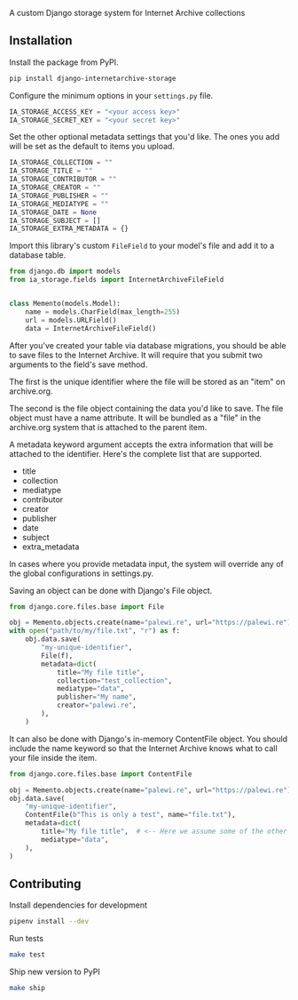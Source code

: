 A custom Django storage system for Internet Archive collections

## Installation

Install the package from PyPI.

```zsh
pip install django-internetarchive-storage
```

Configure the minimum options in your `settings.py` file.

```python
IA_STORAGE_ACCESS_KEY = "<your access key>"
IA_STORAGE_SECRET_KEY = "<your secret key>"
```

Set the other optional metadata settings that you'd like. The ones you add will be set as the default to items you upload.

```python
IA_STORAGE_COLLECTION = ""
IA_STORAGE_TITLE = ""
IA_STORAGE_CONTRIBUTOR = ""
IA_STORAGE_CREATOR = ""
IA_STORAGE_PUBLISHER = ""
IA_STORAGE_MEDIATYPE = ""
IA_STORAGE_DATE = None
IA_STORAGE_SUBJECT = []
IA_STORAGE_EXTRA_METADATA = {}
```

Import this library's custom `FileField` to your model's file and add it to a database table.

```python
from django.db import models
from ia_storage.fields import InternetArchiveFileField


class Memento(models.Model):
    name = models.CharField(max_length=255)
    url = models.URLField()
    data = InternetArchiveFileField()
```

After you've created your table via database migrations, you should be able to save files to the Internet Archive. It will
require that you submit two arguments to the field's save method.

The first is the unique identifier where the file will be stored as an "item" on archive.org.

The second is the file object containing the data you'd like to save. The file object must have a name attribute. It will be bundled as a "file" in the archive.org system that is attached to the parent item.

A metadata keyword argument accepts the extra information that will be attached to the identifier. Here's the complete list that are supported.

* title
* collection
* mediatype
* contributor
* creator
* publisher
* date
* subject
* extra_metadata

In cases where you provide metadata input, the system will override any of the global configurations in settings.py.

Saving an object can be done with Django's File object.

```python
from django.core.files.base import File

obj = Memento.objects.create(name="palewi.re", url="https://palewi.re")
with open("path/to/my/file.txt", "r") as f:
    obj.data.save(
        "my-unique-identifier",
        File(f),
        metadata=dict(
            title="My file title",
            collection="test_collection",
            mediatype="data",
            publisher="My name",
            creator="palewi.re",
        ),
    )
```

It can also be done with Django's in-memory ContentFile object. You should include the name keyword so that the Internet Archive knows what to call your file inside the item.

```python
from django.core.files.base import ContentFile

obj = Memento.objects.create(name="palewi.re", url="https://palewi.re")
obj.data.save(
    "my-unique-identifier",
    ContentFile(b"This is only a test", name="file.txt"),
    metadata=dict(
        title="My file title",  # <-- Here we assume some of the other options are already handled in settings.py
        mediatype="data",
    ),
)
```

## Contributing

Install dependencies for development

```zsh
pipenv install --dev
```

Run tests

```zsh
make test
```

Ship new version to PyPI

```zsh
make ship
```
